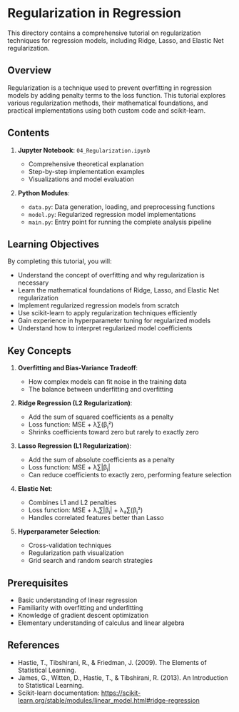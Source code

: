# Regularization in Regression

This directory contains a comprehensive tutorial on regularization techniques for regression models, including Ridge, Lasso, and Elastic Net regularization.

## Overview

Regularization is a technique used to prevent overfitting in regression models by adding penalty terms to the loss function. This tutorial explores various regularization methods, their mathematical foundations, and practical implementations using both custom code and scikit-learn.

## Contents

1. **Jupyter Notebook**: `04_Regularization.ipynb`
   - Comprehensive theoretical explanation
   - Step-by-step implementation examples
   - Visualizations and model evaluation

2. **Python Modules**:
   - `data.py`: Data generation, loading, and preprocessing functions
   - `model.py`: Regularized regression model implementations
   - `main.py`: Entry point for running the complete analysis pipeline

## Learning Objectives

By completing this tutorial, you will:
- Understand the concept of overfitting and why regularization is necessary
- Learn the mathematical foundations of Ridge, Lasso, and Elastic Net regularization
- Implement regularized regression models from scratch
- Use scikit-learn to apply regularization techniques efficiently
- Gain experience in hyperparameter tuning for regularized models
- Understand how to interpret regularized model coefficients

## Key Concepts

1. **Overfitting and Bias-Variance Tradeoff**:
   - How complex models can fit noise in the training data
   - The balance between underfitting and overfitting

2. **Ridge Regression (L2 Regularization)**:
   - Add the sum of squared coefficients as a penalty
   - Loss function: MSE + λ∑(βⱼ²)
   - Shrinks coefficients toward zero but rarely to exactly zero

3. **Lasso Regression (L1 Regularization)**:
   - Add the sum of absolute coefficients as a penalty
   - Loss function: MSE + λ∑|βⱼ|
   - Can reduce coefficients to exactly zero, performing feature selection

4. **Elastic Net**:
   - Combines L1 and L2 penalties
   - Loss function: MSE + λ₁∑|βⱼ| + λ₂∑(βⱼ²)
   - Handles correlated features better than Lasso

5. **Hyperparameter Selection**:
   - Cross-validation techniques
   - Regularization path visualization
   - Grid search and random search strategies

## Prerequisites

- Basic understanding of linear regression
- Familiarity with overfitting and underfitting
- Knowledge of gradient descent optimization
- Elementary understanding of calculus and linear algebra

## References

- Hastie, T., Tibshirani, R., & Friedman, J. (2009). The Elements of Statistical Learning.
- James, G., Witten, D., Hastie, T., & Tibshirani, R. (2013). An Introduction to Statistical Learning.
- Scikit-learn documentation: https://scikit-learn.org/stable/modules/linear_model.html#ridge-regression
